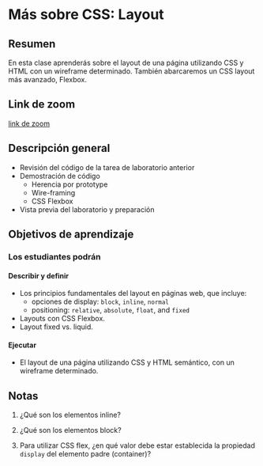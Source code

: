 # Más sobre CSS: Layout

## Resumen

En esta clase aprenderás sobre el layout de una página utilizando CSS y HTML con un wireframe determinado. También abarcaremos un CSS layout más avanzado, Flexbox.

## Link de zoom

[link de zoom](https://us06web.zoom.us/rec/share/zvzzHMyZ0HCroqfsl81azni8QFwh-CbzokX9dG7lYX1sNBlFHx5lBFGia-1GnjQP.hMeuEwXUwHvM8n3H?startTime=1719446937000)

## Descripción general

- Revisión del código de la tarea de laboratorio anterior
- Demostración de código
  - Herencia por prototype
  - Wire-framing
  - CSS Flexbox
- Vista previa del laboratorio y preparación

## Objetivos de aprendizaje

### Los estudiantes podrán

#### Describir y definir

- Los principios fundamentales del layout en páginas web, que incluye:
  - opciones de display: `block`, `inline`, `normal`
  - positioning: `relative`, `absolute`, `float`, and `fixed`
- Layouts con CSS Flexbox.
- Layout fixed vs. liquid.

#### Ejecutar

- El layout de una página utilizando CSS y HTML semántico, con un wireframe determinado.

## Notas

1. ¿Qué son los elementos inline?

1. ¿Qué son los elementos block?

1. Para utilizar CSS flex, ¿en qué valor debe estar establecida la propiedad `display` del elemento padre (container)?
